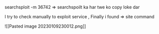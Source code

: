

searchsploit -m 36742     => searchspoilt ka har twe ko copy loke dar


I try to check manually to exploit service , Finally i found => site command

![[Pasted image 20230109230012.png]]